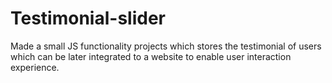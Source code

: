 # Testimonial-slider
Made a small JS functionality projects which stores the testimonial of users which can be later integrated to a website to enable user interaction experience.
